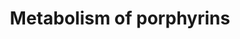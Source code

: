 ---
annotations:
- id: PW:0000190
  parent: classic metabolic pathway
  type: Pathway Ontology
  value: porphyrin and chlorophyll metabolic pathway
authors:
- MaintBot
- MartijnVanIersel
- ReactomeTeam
- Anwesha
- Egonw
description: Porphyrins are heterocyclic macrocycles, consisting of four pyrrole subunits
  (tetrapyrrole) linked by four methine (=CH-) bridges. The extensive conjugated porphyrin
  macrocycle is chromatic and the name itself, <b>porphyrin</b>, is derived from the
  Greek word for <i>purple</i>. The aromatic character of porphyrins can be seen by
  NMR spectroscopy.<br>Porphyrins readily combine with metals by coordinating them
  in the central cavity. Iron (heme) and magnesium (chlorophyll) are two well known
  examples although zinc, copper, nickel and cobalt form other known metal-containing
  phorphyrins. A porphyrin which has no metal in the cavity is called a <i>free base</i>.<br>Some
  iron-containing porphyrins are called hemes (heme-containing proteins or hemoproteins)
  and these are found extensively in nature ie. hemoglobin. Hemoglobin is quantitatively
  the most important hemoprotein. The hemoglobin iron is the transfer site of oxygen
  and carries it in the blood all round the body for cell respiration. Other examples
  are cytochromes present in mitochondria and endoplasmic reticulum which takes part
  in electron transfer events, catalase and peroxidase whic protect the body against
  the oxidant hydrogen peroxide and tryptophan oxygenase which is present in intermediary
  metabolism. Hemoproteins are synthesized in all mammalian cells and the major sites
  are erythropoietic tissue and the liver.<p>The processes by which heme is synthesized,
  transported, and metabolized are a critical part of human iron metabolism (Severance
  and Hamze 2009); here the core processes of heme biosynthesis and catabolism have
  been annotated.  View original pathway at [http://www.reactome.org/PathwayBrowser/#DIAGRAM=189445
  Reactome].
last-edited: 2021-01-25
organisms:
- Homo sapiens
redirect_from:
- /index.php/Pathway:WP1852
- /instance/WP1852
revision: null
schema-jsonld:
- '@context': https://schema.org/
  '@id': https://wikipathways.github.io/pathways/WP1852.html
  '@type': Dataset
  creator:
    '@type': Organization
    name: WikiPathways
  description: Porphyrins are heterocyclic macrocycles, consisting of four pyrrole
    subunits (tetrapyrrole) linked by four methine (=CH-) bridges. The extensive conjugated
    porphyrin macrocycle is chromatic and the name itself, <b>porphyrin</b>, is derived
    from the Greek word for <i>purple</i>. The aromatic character of porphyrins can
    be seen by NMR spectroscopy.<br>Porphyrins readily combine with metals by coordinating
    them in the central cavity. Iron (heme) and magnesium (chlorophyll) are two well
    known examples although zinc, copper, nickel and cobalt form other known metal-containing
    phorphyrins. A porphyrin which has no metal in the cavity is called a <i>free
    base</i>.<br>Some iron-containing porphyrins are called hemes (heme-containing
    proteins or hemoproteins) and these are found extensively in nature ie. hemoglobin.
    Hemoglobin is quantitatively the most important hemoprotein. The hemoglobin iron
    is the transfer site of oxygen and carries it in the blood all round the body
    for cell respiration. Other examples are cytochromes present in mitochondria and
    endoplasmic reticulum which takes part in electron transfer events, catalase and
    peroxidase whic protect the body against the oxidant hydrogen peroxide and tryptophan
    oxygenase which is present in intermediary metabolism. Hemoproteins are synthesized
    in all mammalian cells and the major sites are erythropoietic tissue and the liver.<p>The
    processes by which heme is synthesized, transported, and metabolized are a critical
    part of human iron metabolism (Severance and Hamze 2009); here the core processes
    of heme biosynthesis and catabolism have been annotated.  View original pathway
    at [http://www.reactome.org/PathwayBrowser/#DIAGRAM=189445 Reactome].
  keywords:
  - '2Iron-2Sulfur Cluster '
  - 2x(FECH:2Fe-2S
  - 2xCPO
  - 2xPPOX:FAD
  - 2xUROD
  - 8x(ALAD:Zn2+)
  - 8xALAD:Pb2+:Zn2+
  - ABCC1
  - ABCC2
  - ABCG2 tetramer
  - ADP
  - 'ALAD '
  - ALAS1,2
  - ALB
  - 'ALB '
  - ALB:heme
  - ATP
  - BDG
  - 'BDG '
  - BGET
  - BIL
  - 'BIL '
  - BIL:ALB
  - BIL:GSTA1, FABP1
  - BILR
  - 'BLVRA '
  - BLVRA:Zn2+,BLVRB
  - 'BLVRB '
  - BMG
  - 'BMG '
  - BMG,BDG
  - BV
  - CO
  - CO2
  - COPRO1
  - COPRO3
  - COX10(?-443)
  - COX15
  - 'CPOX(132-454) '
  - CoA-SH
  - D-UBGN
  - 'DIPY '
  - 'FABP1 '
  - 'FAD '
  - 'FECH '
  - FLVCR1-1
  - FLVCR1-2
  - FPP
  - Fe2+
  - 'GSTA1 '
  - GSTA1, FABP1
  - GUSB
  - GlcA
  - Gly
  - H+
  - H2O
  - H2O2
  - 'HC-ABCG2 '
  - HMBL
  - 'HMBS '
  - HMBS:DIPY
  - 'HMOX1 '
  - HMOX1 dimer, HMOX2
  - 'HMOX2 '
  - NADP+
  - NADPH
  - NH4+
  - O2
  - PBG
  - PPGEN9
  - 'PPOX '
  - PPi
  - PRIN9
  - 'PXLP-ALAS1 '
  - 'PXLP-K391-ALAS2 '
  - Pb2+
  - 'Pb2+ '
  - Pi
  - SLCO1B1
  - SLCO1B3
  - SLCO2B1-3
  - STBN
  - SUCC-CoA
  - UBGNO
  - UBGNR
  - UBN
  - UDP
  - UDP-GlcA
  - UGT1A1
  - 'UGT1A1 '
  - UGT1A1 tetramer
  - UGT1A4
  - URO1
  - URO3
  - 'UROD '
  - UROS
  - Zn2+
  - 'Zn2+ '
  - a reduced electron
  - acceptor
  - an oxidized electron
  - cluster)
  - dALA
  - heme
  - 'heme '
  - heme A
  - heme O
  license: CC0
  name: Metabolism of porphyrins
seo: CreativeWork
title: Metabolism of porphyrins
wpid: WP1852
---